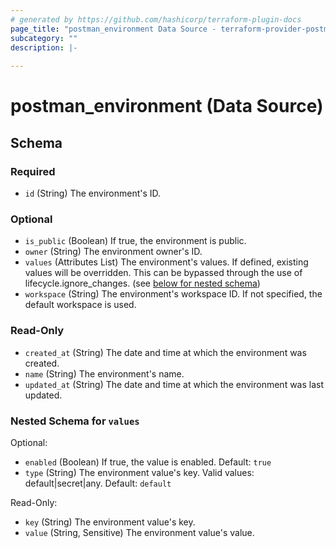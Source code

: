 ```yaml
---
# generated by https://github.com/hashicorp/terraform-plugin-docs
page_title: "postman_environment Data Source - terraform-provider-postman"
subcategory: ""
description: |-
  
---
```


# postman_environment (Data Source)





<!-- schema generated by tfplugindocs -->
## Schema

### Required

- `id` (String) The environment's ID.

### Optional

- `is_public` (Boolean) If true, the environment is public.
- `owner` (String) The environment owner's ID.
- `values` (Attributes List) The environment's values. If defined, existing values will be overridden. This can be bypassed through the use of lifecycle.ignore_changes. (see [below for nested schema](#nestedatt--values))
- `workspace` (String) The environment's workspace ID. If not specified, the default workspace is used.

### Read-Only

- `created_at` (String) The date and time at which the environment was created.
- `name` (String) The environment's name.
- `updated_at` (String) The date and time at which the environment was last updated.

<a id="nestedatt--values"></a>
### Nested Schema for `values`

Optional:

- `enabled` (Boolean) If true, the value is enabled. Default: `true`
- `type` (String) The environment value's key. Valid values: default|secret|any. Default: `default`

Read-Only:

- `key` (String) The environment value's key.
- `value` (String, Sensitive) The environment value's value.



